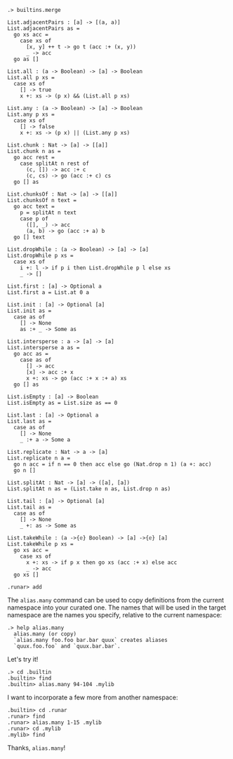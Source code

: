 ```ucm:hide
.> builtins.merge
```
```unison:hide:all
List.adjacentPairs : [a] -> [(a, a)]
List.adjacentPairs as =
  go xs acc =
    case xs of
      [x, y] ++ t -> go t (acc :+ (x, y))
      _ -> acc
  go as []

List.all : (a -> Boolean) -> [a] -> Boolean
List.all p xs =
  case xs of
    [] -> true
    x +: xs -> (p x) && (List.all p xs)

List.any : (a -> Boolean) -> [a] -> Boolean
List.any p xs =
  case xs of
    [] -> false
    x +: xs -> (p x) || (List.any p xs)

List.chunk : Nat -> [a] -> [[a]]
List.chunk n as =
  go acc rest =
    case splitAt n rest of
      (c, []) -> acc :+ c
      (c, cs) -> go (acc :+ c) cs
  go [] as

List.chunksOf : Nat -> [a] -> [[a]]
List.chunksOf n text =
  go acc text =
    p = splitAt n text
    case p of
      ([], _) -> acc
      (a, b) -> go (acc :+ a) b
  go [] text

List.dropWhile : (a -> Boolean) -> [a] -> [a]
List.dropWhile p xs =
  case xs of
    i +: l -> if p i then List.dropWhile p l else xs
    _ -> []

List.first : [a] -> Optional a
List.first a = List.at 0 a

List.init : [a] -> Optional [a]
List.init as =
  case as of
    [] -> None
    as :+ _ -> Some as

List.intersperse : a -> [a] -> [a]
List.intersperse a as =
  go acc as =
    case as of
      [] -> acc
      [x] -> acc :+ x
      x +: xs -> go (acc :+ x :+ a) xs
  go [] as

List.isEmpty : [a] -> Boolean
List.isEmpty as = List.size as == 0

List.last : [a] -> Optional a
List.last as =
  case as of
    [] -> None
    _ :+ a -> Some a

List.replicate : Nat -> a -> [a]
List.replicate n a =
  go n acc = if n == 0 then acc else go (Nat.drop n 1) (a +: acc)
  go n []

List.splitAt : Nat -> [a] -> ([a], [a])
List.splitAt n as = (List.take n as, List.drop n as)

List.tail : [a] -> Optional [a]
List.tail as =
  case as of
    [] -> None
    _ +: as -> Some as

List.takeWhile : (a ->{𝕖} Boolean) -> [a] ->{𝕖} [a]
List.takeWhile p xs =
  go xs acc =
    case xs of
      x +: xs -> if p x then go xs (acc :+ x) else acc
      _ -> acc
  go xs []
```
```ucm:hide
.runar> add
```

The `alias.many` command can be used to copy definitions from the current namespace into your curated one.
The names that will be used in the target namespace are the names you specify, relative to the current namespace:

```
.> help alias.many
  alias.many (or copy)
  `alias.many foo.foo bar.bar quux` creates aliases
  `quux.foo.foo` and `quux.bar.bar`.
```

Let's try it!

```ucm
.> cd .builtin
.builtin> find
.builtin> alias.many 94-104 .mylib
```

I want to incorporate a few more from another namespace:
```ucm
.builtin> cd .runar
.runar> find
.runar> alias.many 1-15 .mylib
.runar> cd .mylib
.mylib> find
```

Thanks, `alias.many`!
